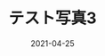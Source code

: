 ---
title: 'テスト写真3'
category: 'sunset'
date: '2021-04-25'
spot: '東京'
photo: '/photos/sunset.jpg'
---